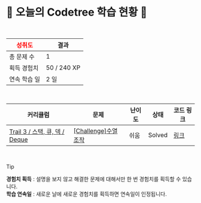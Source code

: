 # 🌲 오늘의 Codetree 학습 현황 🌲

<br />

| <span style="color:red;display:block;text-align:center;"> **성취도**</span> | 결과 |
|---|---|
| 총 문제 수 | 1 |
| 획득 경험치 | 50 / 240 XP |
| 연속 학습 일 | 2 일 |

<br />

|커리큘럼|문제|난이도|상태|코드 링크|
|---|---|---|---|---|
|[Trail 3 / 스택, 큐, 덱 / Deque](https://www.codetree.ai/trail-info/novice-high/)|[[Challenge]수열 조작](https://www.codetree.ai/trails/complete/curated-cards/challenge-sequence-manipulation/)|쉬움|Solved|[링크](https://github.com/dltmdwn0325/Codetree/blob/main/250822/%EC%88%98%EC%97%B4%20%EC%A1%B0%EC%9E%91/sequence-manipulation.cpp)|


<br />

> [!TIP]
> **경험치 획득** : 설명을 보지 않고 해결한 문제에 대해서만 한 번 경험치를 획득할 수 있습니다.  
> **학습 연속일** : 새로운 날에 새로운 경험치를 획득하면 연속일이 인정됩니다.

